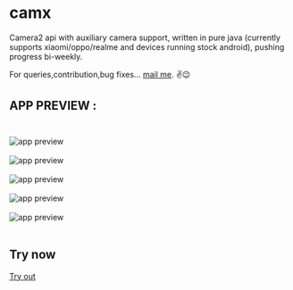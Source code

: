 # camx
Camera2 api with auxiliary camera support, written in pure java (currently supports xiaomi/oppo/realme and devices running stock android), pushing progress bi-weekly. <br/>

For queries,contribution,bug fixes... [mail me](mailto:rishabhrajgupta2000@gmail.com).
✌😉

## APP PREVIEW : <br /><br />
![app preview](https://github.com/uncannyRishabh/camx/blob/master/Screenshot_2021-06-29-03-15-42-797_com.google.android.apps.photos.jpg) <br /><br />
![app preview](https://github.com/uncannyRishabh/camx/blob/master/Screenshot_2021-06-29-03-16-09-389_com.google.android.apps.photos.jpg) <br /><br />
![app preview](https://github.com/uncannyRishabh/camx/blob/master/Screenshot_2021-06-29-03-16-17-596_com.google.android.apps.photos.jpg) <br /><br />
![app preview](https://github.com/uncannyRishabh/camx/blob/master/Screenshot_2021-06-29-03-17-12-330_com.google.android.apps.photos.jpg) <br /><br />
![app preview](https://github.com/uncannyRishabh/camx/blob/master/Screenshot_2021-06-29-03-18-02-934_com.google.android.apps.photos.jpg) <br /><br />

## Try now
[Try out](https://github.com/uncannyRishabh/camx/blob/master/camx-debug.apk?raw=true)
